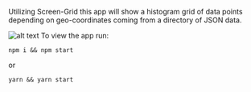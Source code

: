 Utilizing Screen-Grid this app will show a histogram grid of data points depending on geo-coordinates coming from a directory of JSON data.

![alt text](http://www.giphy.com/gifs/pk8ZRQrnRGXRfZNQ35 "DriverData")
To view the app run:

```
npm i && npm start
```

or

```
yarn && yarn start
```

